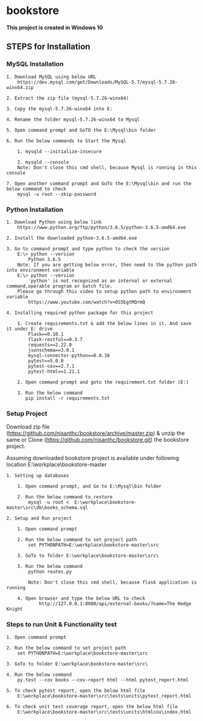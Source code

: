 # bookstore

**This project is created in Windows 10**

## STEPS for Installation

### MySQL Installation

    1. Download MySQL using below URL
        https://dev.mysql.com/get/Downloads/MySQL-5.7/mysql-5.7.26-winx64.zip
    
    2. Extract the zip file (mysql-5.7.26-winx64)
    
    3. Copy the mysql-5.7.26-winx64 into E:
    
    4. Rename the folder mysql-5.7.26-winx64 to Mysql
    
    5. Open command prompt and GoTO the E:\Mysql\bin folder
    
    6. Run the below commands to Start the Mysql
    
        1. mysqld --initialize-insecure
        
        2. mysqld --console
        Note: Don't close this cmd shell, because Mysql is running in this console
    
    7. Open another command prompt and GoTo the E:\Mysql\bin and run the below command to check
        mysql -u root --skip-password

### Python Installation

    1. Download Python using below link
        https://www.python.org/ftp/python/3.6.5/python-3.6.5-amd64.exe

    2. Install the downloaded python-3.6.5-amd64.exe
    
    3. Go to command prompt and type python to check the version
        E:\> python --version
            Python 3.6.5
        Note: If you are getting below error, then need to the python path into environment variable
        E:\> python --version
            'python' is not recognized as an internal or external command,operable program or batch file.
        Please go through this video to setup python path to environment variable
            https://www.youtube.com/watch?v=OS5EgtMQrmQ
    
    4. Installing required python package for this project
    
        1. Create requirements.txt & add the below lines in it. And save it under E: drive
            Flask==0.10.1
            flask-restful==0.3.7
            requests==2.22.0
            jsonschema==3.0.1
            mysql-connector-python==8.0.16
            pytest==5.0.0
            pytest-cov==2.7.1
            pytest-html==1.21.1
            
        2. Open command prompt and goto the requirement.txt folder (E:)
        
        3. Run the below command
           pip install -r requirements.txt

### Setup Project

Download zip file (https://github.com/nisanthc/bookstore/archive/master.zip) & unzip the same 
or
Clone (https://github.com/nisanthc/bookstore.git) the bookstore project.

Assuming downloaded bookstore project is available under following location
E:\workplace\bookstore-master

    1. Setting up databases
        
        1. Open command prompt, and Go to E:\Mysql\bin folder
        
        2. Run the below command to restore
            mysql -u root <  E:\workplace\bookstore-master\src\db\books_schema.sql
    
    2. Setup and Run project
       
        1. Open command prompt
        
        2. Run the below command to set project path
            set PYTHONPATH=E:\workplace\bookstore-master\src
            
        3. GoTo to folder E:\workplace\bookstore-master\src\
        
        3. Run the below command 
            python routes.py
        
            Note: Don't close this cmd shell, because flask application is running
        
        4. Open browser and type the below URL to check
                http://127.0.0.1:8080/api/external-books/?name=The Hedge Knight


### Steps to run Unit & Functionality test

    1. Open command prompt
    
    2. Run the below command to set project path
        set PYTHONPATH=E:\workplace\bookstore-master\src
    
    3. GoTo to folder E:\workplace\bookstore-master\src\
    
    4. Run the below command
        py.test --cov books --cov-report html --html pytest_report.html
    
    5. To check pytest report, open the below html file
        E:\workplace\bookstore-master\src\tests\units\pytest_report.html
            
    6. To check unit test coverage report, open the below html file
        E:\workplace\bookstore-master\src\tests\units\htmlcov\index.html
    
